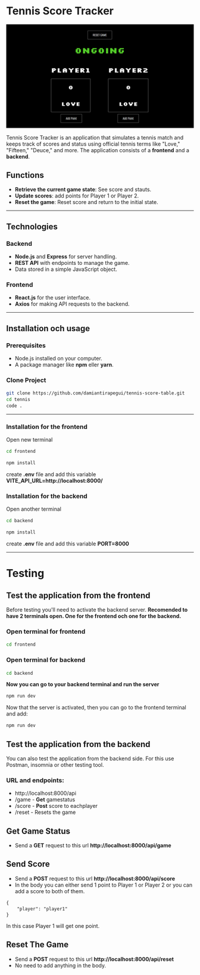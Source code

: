 # Tennis Score Tracker

![Tennis-Score-Board](/frontend/public/Printscreen.png)

Tennis Score Tracker is an application that simulates a tennis match and keeps track of scores and status using official tennis terms like "Love," "Fifteen," "Deuce," and more. The application consists of a **frontend** and a **backend**.

## Functions

- **Retrieve the current game state**: See score and stauts.
- **Update scores**: add points for Player 1 or Player 2.
- **Reset the game**: Reset score and return to the initial state.

---

## Technologies

### Backend

- **Node.js** and **Express** for server handling.
- **REST API** with endpoints to manage the game.
- Data stored in a simple JavaScript object.

### Frontend

- **React.js** for the user interface.
- **Axios** for making API requests to the backend.

---

## Installation och usage

### Prerequisites

- Node.js installed on your computer.
- A package manager like **npm** eller **yarn**.

### Clone Project

```bash
git clone https://github.com/damiantirapegui/tennis-score-table.git
cd tennis
code .
```

---

### Installation for the frontend

Open new terminal

```bash
cd frontend
```

```bash
npm install
```

create **.env** file and add this variable **VITE_API_URL=http://localhost:8000/**

### Installation for the backend

Open another terminal

```bash
cd backend
```

```bash
npm install
```

create **.env** file and add this variable **PORT=8000**

---

# Testing

## Test the application from the frontend

Before testing you'll need to activate the backend server.
**Recomended to have 2 terminals open. One for the frontend och one for the backend.**

### Open terminal for frontend

```bash
cd frontend
```

### Open terminal for backend

```bash
cd backend
```

**Now you can go to your backend terminal and run the server**

```bash
npm run dev
```

Now that the server is activated, then you can go to the frontend terminal and add:

```bash
npm run dev
```

## Test the application from the backend

You can also test the application from the backend side. For this use Postman, insomnia or other testing tool.

### URL and endpoints:

- http://localhost:8000/api
- /game - **Get** gamestatus
- /score - **Post** score to eachplayer
- /reset - Resets the game

## Get Game Status

- Send a **GET** request to this url **http://localhost:8000/api/game**

## Send Score

- Send a **POST** request to this url **http://localhost:8000/api/score**
- In the body you can either send 1 point to Player 1 or Player 2 or you can add a score to both of them.

```body
{
    "player": "player1"
}
```

In this case Player 1 will get one point.

## Reset The Game

- Send a **POST** request to this url **http://localhost:8000/api/reset**
- No need to add anything in the body.
